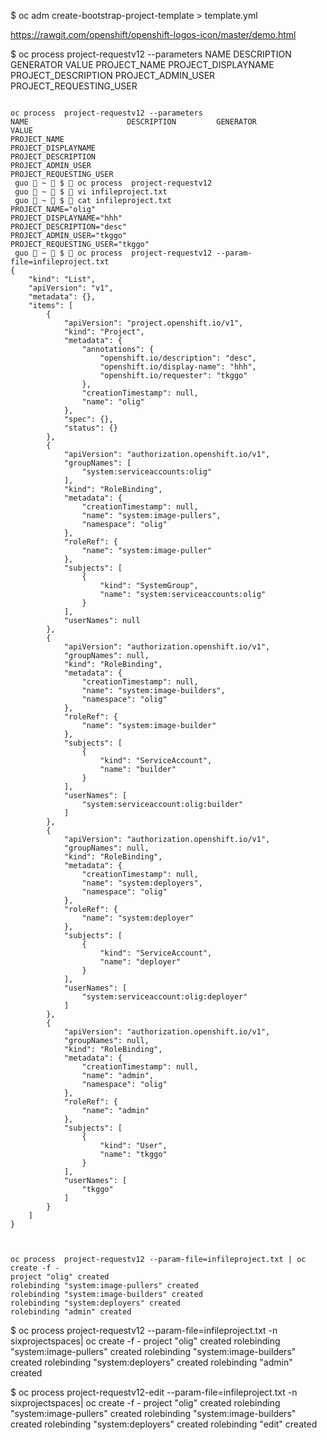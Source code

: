 $ oc adm create-bootstrap-project-template  > template.yml


https://rawgit.com/openshift/openshift-logos-icon/master/demo.html

$ oc process  project-requestv12 --parameters
NAME                      DESCRIPTION         GENERATOR           VALUE
PROJECT_NAME
PROJECT_DISPLAYNAME
PROJECT_DESCRIPTION
PROJECT_ADMIN_USER
PROJECT_REQUESTING_USER



```

oc process  project-requestv12 --parameters
NAME                      DESCRIPTION         GENERATOR           VALUE
PROJECT_NAME
PROJECT_DISPLAYNAME
PROJECT_DESCRIPTION
PROJECT_ADMIN_USER
PROJECT_REQUESTING_USER
 guo  ~  $  oc process  project-requestv12
 guo  ~  $  vi infileproject.txt
 guo  ~  $  cat infileproject.txt
PROJECT_NAME="olig"
PROJECT_DISPLAYNAME="hhh"
PROJECT_DESCRIPTION="desc"
PROJECT_ADMIN_USER="tkggo"
PROJECT_REQUESTING_USER="tkggo"
 guo  ~  $  oc process  project-requestv12 --param-file=infileproject.txt
{
    "kind": "List",
    "apiVersion": "v1",
    "metadata": {},
    "items": [
        {
            "apiVersion": "project.openshift.io/v1",
            "kind": "Project",
            "metadata": {
                "annotations": {
                    "openshift.io/description": "desc",
                    "openshift.io/display-name": "hhh",
                    "openshift.io/requester": "tkggo"
                },
                "creationTimestamp": null,
                "name": "olig"
            },
            "spec": {},
            "status": {}
        },
        {
            "apiVersion": "authorization.openshift.io/v1",
            "groupNames": [
                "system:serviceaccounts:olig"
            ],
            "kind": "RoleBinding",
            "metadata": {
                "creationTimestamp": null,
                "name": "system:image-pullers",
                "namespace": "olig"
            },
            "roleRef": {
                "name": "system:image-puller"
            },
            "subjects": [
                {
                    "kind": "SystemGroup",
                    "name": "system:serviceaccounts:olig"
                }
            ],
            "userNames": null
        },
        {
            "apiVersion": "authorization.openshift.io/v1",
            "groupNames": null,
            "kind": "RoleBinding",
            "metadata": {
                "creationTimestamp": null,
                "name": "system:image-builders",
                "namespace": "olig"
            },
            "roleRef": {
                "name": "system:image-builder"
            },
            "subjects": [
                {
                    "kind": "ServiceAccount",
                    "name": "builder"
                }
            ],
            "userNames": [
                "system:serviceaccount:olig:builder"
            ]
        },
        {
            "apiVersion": "authorization.openshift.io/v1",
            "groupNames": null,
            "kind": "RoleBinding",
            "metadata": {
                "creationTimestamp": null,
                "name": "system:deployers",
                "namespace": "olig"
            },
            "roleRef": {
                "name": "system:deployer"
            },
            "subjects": [
                {
                    "kind": "ServiceAccount",
                    "name": "deployer"
                }
            ],
            "userNames": [
                "system:serviceaccount:olig:deployer"
            ]
        },
        {
            "apiVersion": "authorization.openshift.io/v1",
            "groupNames": null,
            "kind": "RoleBinding",
            "metadata": {
                "creationTimestamp": null,
                "name": "admin",
                "namespace": "olig"
            },
            "roleRef": {
                "name": "admin"
            },
            "subjects": [
                {
                    "kind": "User",
                    "name": "tkggo"
                }
            ],
            "userNames": [
                "tkggo"
            ]
        }
    ]
}



oc process  project-requestv12 --param-file=infileproject.txt | oc create -f -
project "olig" created
rolebinding "system:image-pullers" created
rolebinding "system:image-builders" created
rolebinding "system:deployers" created
rolebinding "admin" created
```
$ oc process  project-requestv12 --param-file=infileproject.txt -n sixprojectspaces| oc create -f -
project "olig" created
rolebinding "system:image-pullers" created
rolebinding "system:image-builders" created
rolebinding "system:deployers" created
rolebinding "admin" created


$ oc process project-requestv12-edit --param-file=infileproject.txt -n sixprojectspaces| oc create -f -
project "olig" created
rolebinding "system:image-pullers" created
rolebinding "system:image-builders" created
rolebinding "system:deployers" created
rolebinding "edit" created
